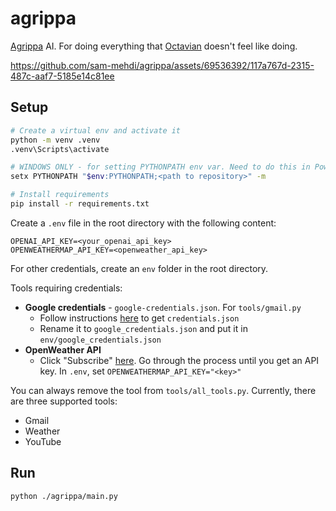# agrippa
[Agrippa](https://en.wikipedia.org/wiki/Marcus_Vipsanius_Agrippa) AI. For doing everything that [Octavian](https://en.wikipedia.org/wiki/Augustus) doesn't feel like doing.

https://github.com/sam-mehdi/agrippa/assets/69536392/117a767d-2315-487c-aaf7-5185e14c81ee

## Setup

```bash
# Create a virtual env and activate it
python -m venv .venv
.venv\Scripts\activate

# WINDOWS ONLY - for setting PYTHONPATH env var. Need to do this in PowerShell with elevated privileges
setx PYTHONPATH "$env:PYTHONPATH;<path to repository>" -m

# Install requirements
pip install -r requirements.txt
```

Create a `.env` file in the root directory with the following content:

```env
OPENAI_API_KEY=<your_openai_api_key>
OPENWEATHERMAP_API_KEY=<openweather_api_key>
```

For other credentials, create an `env` folder in the root directory.

Tools requiring credentials:
- **Google credentials** - `google-credentials.json`. For `tools/gmail.py`
	- Follow instructions [here](https://developers.google.com/gmail/api/quickstart/python#authorize_credentials_for_a_desktop_application) to get `credentials.json`
	- Rename it to `google_credentials.json` and put it in `env/google_credentials.json`
- **OpenWeather API**
	- Click "Subscribe" [here](https://openweathermap.org/api/). Go through the process until you get an API key. In `.env`, set `OPENWEATHERMAP_API_KEY="<key>"`

You can always remove the tool from `tools/all_tools.py`. Currently, there are three supported tools:
- Gmail
- Weather
- YouTube

## Run
```
python ./agrippa/main.py
```

